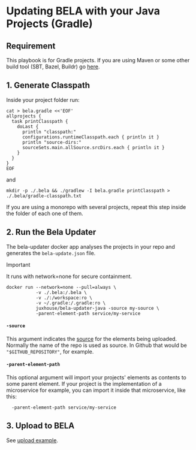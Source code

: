 # Updating BELA with your Java Projects (Gradle)

## Requirement

This playbook is for Gradle projects. If you are using Maven or some other build tool (SBT, Bazel, Buildr) go [here](updaters/Java.md).


## 1. Generate Classpath

Inside your project folder run:

```
cat > bela.gradle <<'EOF'
allprojects {
  task printClasspath {
    doLast {
      println "classpath:"
      configurations.runtimeClasspath.each { println it }
      println "source-dirs:"
      sourceSets.main.allSource.srcDirs.each { println it }
    }
  }
}
EOF
```
and
```
mkdir -p ./.bela && ./gradlew -I bela.gradle printClasspath > ./.bela/gradle-classpath.txt
```
If you are using a monorepo with several projects, repeat this step inside the folder of each one of them.


## 2. Run the Bela Updater

The bela-updater docker app analyses the projects in your repo and generates the `bela-update.json` file.

> [!IMPORTANT]
> It runs with network=none for secure containment.

```
docker run --network=none --pull=always \
           -v ./.bela:/.bela \
           -v ./:/workspace:ro \
           -v ~/.gradle:/.gradle:ro \
           juxhouse/bela-updater-java -source my-source \
           -parent-element-path service/my-service
```

#### `-source`

This argument indicates the [source](/Concepts.md#sources) for the elements being uploaded. Normally the name of the repo is used as source. In Github that would be `"$GITHUB_REPOSITORY"`, for example.


#### `-parent-element-path`  

This optional argument will import your projects' elements as contents to some parent element. If your project is the implementation of a microservice for example, you can import it inside that microservice, like this:
```
  -parent-element-path service/my-service
```

## 3. Upload to BELA

See [upload example](/updaters/reference/upload-example.md).
